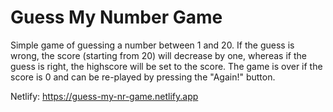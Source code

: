 # Guess My Number Game 

Simple game of guessing a number between 1 and 20. 
If the guess is wrong, the score (starting from 20) will decrease by one, whereas if the guess is right, the highscore will be set to the score.
The game is over if the score is 0 and can be re-played by pressing the "Again!" button.

Netlify: https://guess-my-nr-game.netlify.app
